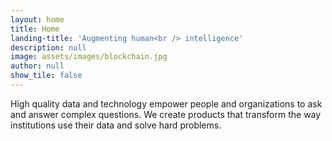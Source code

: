 ```yaml
---
layout: home
title: Home
landing-title: 'Augmenting human<br /> intelligence'
description: null
image: assets/images/blockchain.jpg
author: null
show_tile: false
---
```


High quality data and technology empower people and organizations to ask and answer complex questions. We create products that transform the way institutions use their data and solve hard problems.

